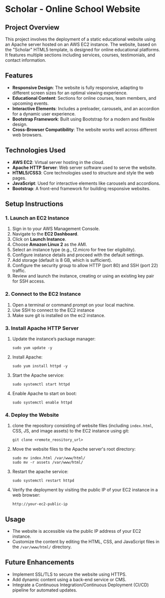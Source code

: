 
# Scholar - Online School Website

## Project Overview
This project involves the deployment of a static educational website using an Apache server hosted on an AWS EC2 instance. The website, based on the "Scholar" HTML5 template, is designed for online educational platforms. It features multiple sections including services, courses, testimonials, and contact information.

## Features
- **Responsive Design**: The website is fully responsive, adapting to different screen sizes for an optimal viewing experience.
- **Educational Content**: Sections for online courses, team members, and upcoming events.
- **Interactive Elements**: Includes a preloader, carousels, and an accordion for a dynamic user experience.
- **Bootstrap Framework**: Built using Bootstrap for a modern and flexible design.
- **Cross-Browser Compatibility**: The website works well across different web browsers.

## Technologies Used
- **AWS EC2**: Virtual server hosting in the cloud.
- **Apache HTTP Server**: Web server software used to serve the website.
- **HTML5/CSS3**: Core technologies used to structure and style the web pages.
- **JavaScript**: Used for interactive elements like carousels and accordions.
- **Bootstrap**: A front-end framework for building responsive websites.
  

## Setup Instructions

### 1. Launch an EC2 Instance
1. Sign in to your AWS Management Console.
2. Navigate to the **EC2 Dashboard**.
3. Click on **Launch Instance**.
4. Choose **Amazon Linux 2** as the AMI.
5. Select an instance type (e.g., t2.micro for free tier eligibility).
6. Configure instance details and proceed with the default settings.
7. Add storage (default is 8 GB, which is sufficient).
8. Configure the security group to allow HTTP (port 80) and SSH (port 22) traffic.
9. Review and launch the instance, creating or using an existing key pair for SSH access.

### 2. Connect to the EC2 Instance
1. Open a terminal or command prompt on your local machine.
2. Use SSH to connect to the EC2 instance
3. Make sure git is installed on the ec2 instance.

### 3. Install Apache HTTP Server
1. Update the instance’s package manager:
   ```
   sudo yum update -y
   ```
2. Install Apache:
   ```
   sudo yum install httpd -y
   ```
3. Start the Apache service:
   ```
   sudo systemctl start httpd
   ```
4. Enable Apache to start on boot:
   ```
   sudo systemctl enable httpd
   ```

### 4. Deploy the Website
1. clone the repository consisting of website files (including `index.html`, CSS, JS, and image assets) to the EC2 instance using git:
   ```
   git clone <remote_reository_url>
   ```
3. Move the website files to the Apache server's root directory:
   ```
   sudo mv index.html /var/www/html/
   sudo mv -r assets /var/www/html/
   ```
4. Restart the apache service:
   ```
   sudo systemctl restart httpd
   ``` 
5. Verify the deployment by visiting the public IP of your EC2 instance in a web browser:
   ```
   http://your-ec2-public-ip
   ```

## Usage
- The website is accessible via the public IP address of your EC2 instance.
- Customize the content by editing the HTML, CSS, and JavaScript files in the `/var/www/html/` directory.

## Future Enhancements
- Implement SSL/TLS to secure the website using HTTPS.
- Add dynamic content using a back-end service or CMS.
- Integrate a Continuous Integration/Continuous Deployment (CI/CD) pipeline for automated updates.

